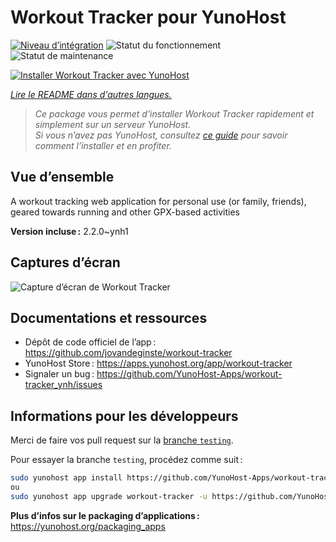 <!--
Nota bene : ce README est automatiquement généré par <https://github.com/YunoHost/apps/tree/master/tools/readme_generator>
Il NE doit PAS être modifié à la main.
-->

# Workout Tracker pour YunoHost

[![Niveau d’intégration](https://apps.yunohost.org/badge/integration/workout-tracker)](https://ci-apps.yunohost.org/ci/apps/workout-tracker/)
![Statut du fonctionnement](https://apps.yunohost.org/badge/state/workout-tracker)
![Statut de maintenance](https://apps.yunohost.org/badge/maintained/workout-tracker)

[![Installer Workout Tracker avec YunoHost](https://install-app.yunohost.org/install-with-yunohost.svg)](https://install-app.yunohost.org/?app=workout-tracker)

*[Lire le README dans d'autres langues.](./ALL_README.md)*

> *Ce package vous permet d’installer Workout Tracker rapidement et simplement sur un serveur YunoHost.*  
> *Si vous n’avez pas YunoHost, consultez [ce guide](https://yunohost.org/install) pour savoir comment l’installer et en profiter.*

## Vue d’ensemble

A workout tracking web application for personal use (or family, friends), geared towards running and other GPX-based activities

**Version incluse :** 2.2.0~ynh1

## Captures d’écran

![Capture d’écran de Workout Tracker](./doc/screenshots/screenshot.jpg)

## Documentations et ressources

- Dépôt de code officiel de l’app : <https://github.com/jovandeginste/workout-tracker>
- YunoHost Store : <https://apps.yunohost.org/app/workout-tracker>
- Signaler un bug : <https://github.com/YunoHost-Apps/workout-tracker_ynh/issues>

## Informations pour les développeurs

Merci de faire vos pull request sur la [branche `testing`](https://github.com/YunoHost-Apps/workout-tracker_ynh/tree/testing).

Pour essayer la branche `testing`, procédez comme suit :

```bash
sudo yunohost app install https://github.com/YunoHost-Apps/workout-tracker_ynh/tree/testing --debug
ou
sudo yunohost app upgrade workout-tracker -u https://github.com/YunoHost-Apps/workout-tracker_ynh/tree/testing --debug
```

**Plus d’infos sur le packaging d’applications :** <https://yunohost.org/packaging_apps>
